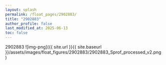 ```yaml
---
layout: splash
permalink: /float_pages/2902883/
title: "2902883"
author_profile: false
last_modified_at: 2025-06-13
toc: false
---
```

 
2902883
![img-png]({{ site.url }}{{ site.baseurl }}/assets/images/float_figures/2902883/2902883_Sprof_processed_v2.png)